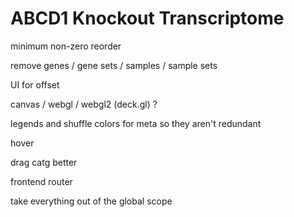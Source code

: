 # ABCD1 Knockout Transcriptome



minimum non-zero
reorder


remove genes / gene sets / samples / sample sets


UI for offset


canvas / webgl / webgl2 (deck.gl) ?


legends
and shuffle colors for meta so they aren't redundant


hover


drag catg better


frontend router


take everything out of the global scope


